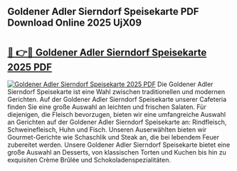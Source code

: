 ## Goldener Adler Sierndorf Speisekarte PDF Download Online 2025 UjX09

# <h2><a href="http://gc9nqs.nevu.top/?p=Goldener+Adler+Sierndorf+Speisekarte">🔗 👉🔴 Goldener Adler Sierndorf Speisekarte 2025 PDF</a></h2>

[![Goldener Adler Sierndorf Speisekarte 2025 PDF](https://i.imgur.com/dBaPXMq.png)](http://gc9nqs.nevu.top/?p=Goldener+Adler+Sierndorf+Speisekarte)
Die Goldener Adler Sierndorf Speisekarte ist eine Wahl zwischen traditionellen und modernen Gerichten. Auf der Goldener Adler Sierndorf Speisekarte unserer Cafeteria finden Sie eine große Auswahl an leichten und frischen Salaten. Für diejenigen, die Fleisch bevorzugen, bieten wir eine umfangreiche Auswahl an Gerichten auf der Goldener Adler Sierndorf Speisekarte an: Rindfleisch, Schweinefleisch, Huhn und Fisch. Unseren Auserwählten bieten wir Gourmet-Gerichte wie Schaschlik und Steak an, die bei lebendem Feuer zubereitet werden. Unsere Goldener Adler Sierndorf Speisekarte bietet eine große Auswahl an Desserts, von klassischen Torten und Kuchen bis hin zu exquisiten Crème Brûlée und Schokoladenspezialitäten.
